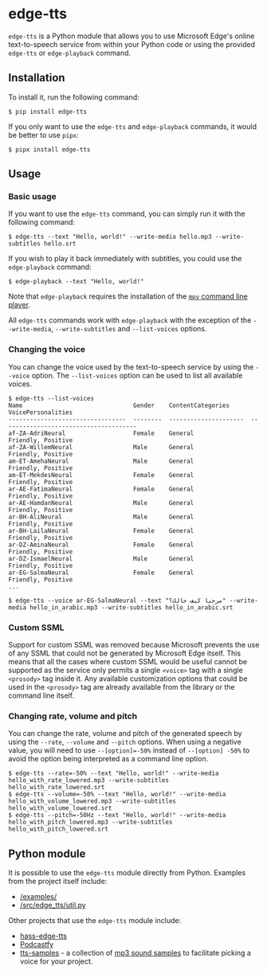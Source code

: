 # edge-tts

`edge-tts` is a Python module that allows you to use Microsoft Edge's online text-to-speech service from within your Python code or using the provided `edge-tts` or `edge-playback` command.

## Installation

To install it, run the following command:

    $ pip install edge-tts

If you only want to use the `edge-tts` and `edge-playback` commands, it would be better to use `pipx`:

    $ pipx install edge-tts

## Usage

### Basic usage

If you want to use the `edge-tts` command, you can simply run it with the following command:

    $ edge-tts --text "Hello, world!" --write-media hello.mp3 --write-subtitles hello.srt

If you wish to play it back immediately with subtitles, you could use the `edge-playback` command:

    $ edge-playback --text "Hello, world!"

Note that `edge-playback` requires the installation of the [`mpv` command line player](https://mpv.io/).

All `edge-tts` commands work with `edge-playback` with the exception of the `--write-media`, `--write-subtitles` and `--list-voices` options.

### Changing the voice

You can change the voice used by the text-to-speech service by using the `--voice` option. The `--list-voices` option can be used to list all available voices.

    $ edge-tts --list-voices
    Name                               Gender    ContentCategories      VoicePersonalities
    ---------------------------------  --------  ---------------------  --------------------------------------
    af-ZA-AdriNeural                   Female    General                Friendly, Positive
    af-ZA-WillemNeural                 Male      General                Friendly, Positive
    am-ET-AmehaNeural                  Male      General                Friendly, Positive
    am-ET-MekdesNeural                 Female    General                Friendly, Positive
    ar-AE-FatimaNeural                 Female    General                Friendly, Positive
    ar-AE-HamdanNeural                 Male      General                Friendly, Positive
    ar-BH-AliNeural                    Male      General                Friendly, Positive
    ar-BH-LailaNeural                  Female    General                Friendly, Positive
    ar-DZ-AminaNeural                  Female    General                Friendly, Positive
    ar-DZ-IsmaelNeural                 Male      General                Friendly, Positive
    ar-EG-SalmaNeural                  Female    General                Friendly, Positive
    ...

    $ edge-tts --voice ar-EG-SalmaNeural --text "مرحبا كيف حالك؟" --write-media hello_in_arabic.mp3 --write-subtitles hello_in_arabic.srt

### Custom SSML

Support for custom SSML was removed because Microsoft prevents the use of any SSML that could not be generated by Microsoft Edge itself. This means that all the cases where custom SSML would be useful cannot be supported as the service only permits a single `<voice>` tag with a single `<prosody>` tag inside it. Any available customization options that could be used in the `<prosody>` tag are already available from the library or the command line itself.

### Changing rate, volume and pitch

You can change the rate, volume and pitch of the generated speech by using the `--rate`, `--volume` and `--pitch` options. When using a negative value, you will need to use `--[option]=-50%` instead of `--[option] -50%` to avoid the option being interpreted as a command line option.

    $ edge-tts --rate=-50% --text "Hello, world!" --write-media hello_with_rate_lowered.mp3 --write-subtitles hello_with_rate_lowered.srt
    $ edge-tts --volume=-50% --text "Hello, world!" --write-media hello_with_volume_lowered.mp3 --write-subtitles hello_with_volume_lowered.srt
    $ edge-tts --pitch=-50Hz --text "Hello, world!" --write-media hello_with_pitch_lowered.mp3 --write-subtitles hello_with_pitch_lowered.srt

## Python module

It is possible to use the `edge-tts` module directly from Python. Examples from the project itself include:

* [/examples/](/examples/)
* [/src/edge_tts/util.py](/src/edge_tts/util.py)

Other projects that use the `edge-tts` module include:

* [hass-edge-tts](https://github.com/hasscc/hass-edge-tts/blob/main/custom_components/edge_tts/tts.py)
* [Podcastfy](https://github.com/souzatharsis/podcastfy/blob/main/podcastfy/tts/providers/edge.py)
* [tts-samples](https://github.com/yaph/tts-samples/blob/main/bin/create_sound_samples.py) - a collection of [mp3 sound samples](https://github.com/yaph/tts-samples/tree/main/mp3) to facilitate picking a voice for your project.
